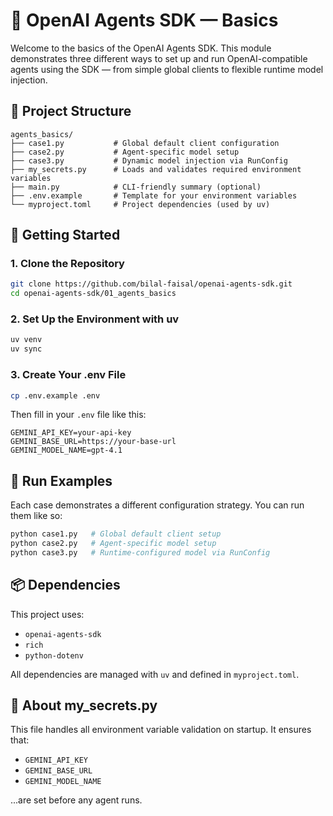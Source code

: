 # 🤖 OpenAI Agents SDK — Basics

Welcome to the basics of the OpenAI Agents SDK. This module demonstrates three different ways to set up and run OpenAI-compatible agents using the SDK — from simple global clients to flexible runtime model injection.

## 📁 Project Structure

```
agents_basics/
├── case1.py           # Global default client configuration
├── case2.py           # Agent-specific model setup
├── case3.py           # Dynamic model injection via RunConfig
├── my_secrets.py      # Loads and validates required environment variables
├── main.py            # CLI-friendly summary (optional)
├── .env.example       # Template for your environment variables
└── myproject.toml     # Project dependencies (used by uv)
```

## 🚀 Getting Started

### 1. Clone the Repository

```bash
git clone https://github.com/bilal-faisal/openai-agents-sdk.git
cd openai-agents-sdk/01_agents_basics
```

### 2. Set Up the Environment with uv

```bash
uv venv
uv sync
```

### 3. Create Your .env File

```bash
cp .env.example .env
```

Then fill in your `.env` file like this:

```env
GEMINI_API_KEY=your-api-key
GEMINI_BASE_URL=https://your-base-url
GEMINI_MODEL_NAME=gpt-4.1
```

## 🧪 Run Examples

Each case demonstrates a different configuration strategy. You can run them like so:

```bash
python case1.py   # Global default client setup
python case2.py   # Agent-specific model setup
python case3.py   # Runtime-configured model via RunConfig
```

## 📦 Dependencies

This project uses:

- `openai-agents-sdk`
- `rich`
- `python-dotenv`

All dependencies are managed with `uv` and defined in `myproject.toml`.

## 🧠 About my_secrets.py

This file handles all environment variable validation on startup. It ensures that:

- `GEMINI_API_KEY`
- `GEMINI_BASE_URL`
- `GEMINI_MODEL_NAME`

...are set before any agent runs.